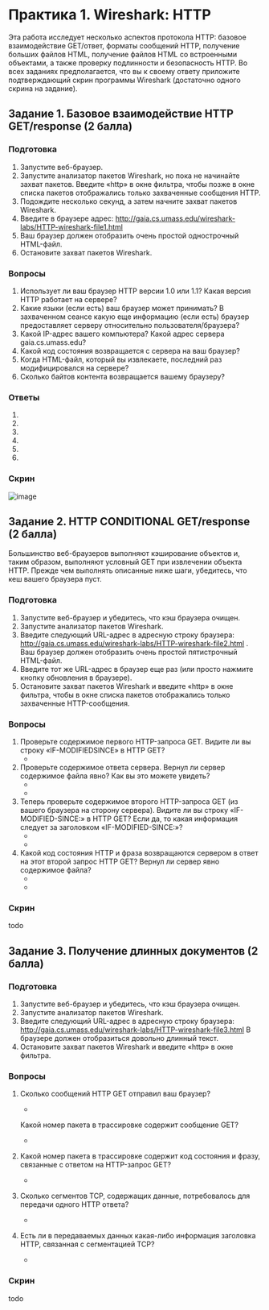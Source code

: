 # Практика 1. Wireshark: HTTP

Эта работа исследует несколько аспектов протокола HTTP: базовое взаимодействие GET/ответ,
форматы сообщений HTTP, получение больших файлов HTML, получение файлов HTML со
встроенными объектами, а также проверку подлинности и безопасность HTTP.
Во всех заданиях предполагается, что вы к своему ответу приложите подтверждающий
скрин программы Wireshark (достаточно одного скрина на задание). 

## Задание 1. Базовое взаимодействие HTTP GET/response (2 балла)

### Подготовка
1. Запустите веб-браузер.
2. Запустите анализатор пакетов Wireshark, но пока не начинайте захват пакетов. Введите
«http» в окне фильтра, чтобы позже в окне списка пакетов отображались только
захваченные сообщения HTTP.
3. Подождите несколько секунд, а затем начните захват пакетов Wireshark.
4. Введите в браузере адрес: http://gaia.cs.umass.edu/wireshark-labs/HTTP-wireshark-file1.html
5. Ваш браузер должен отобразить очень простой однострочный HTML-файл.
6. Остановите захват пакетов Wireshark. 

### Вопросы
1. Использует ли ваш браузер HTTP версии 1.0 или 1.1? Какая версия HTTP работает на
сервере?
2. Какие языки (если есть) ваш браузер может принимать? В захваченном сеансе какую еще
информацию (если есть) браузер предоставляет серверу относительно
пользователя/браузера?
3. Какой IP-адрес вашего компьютера? Какой адрес сервера gaia.cs.umass.edu?
4. Какой код состояния возвращается с сервера на ваш браузер?
5. Когда HTML-файл, который вы извлекаете, последний раз модифицировался на сервере?
6. Сколько байтов контента возвращается вашему браузеру?

### Ответы
1. <!-- ответ -->
2. <!-- ответ -->
3. <!-- ответ -->
4. <!-- ответ -->
5. <!-- ответ -->
6. <!-- ответ -->

### Скрин
![image](https://github.com/mmvpm/networks-course-test/assets/54814796/8b70932f-44f9-4f9d-96fc-b219b3b9999e)

## Задание 2. HTTP CONDITIONAL GET/response (2 балла)
Большинство веб-браузеров выполняют кэширование объектов и, таким образом, выполняют
условный GET при извлечении объекта HTTP. Прежде чем выполнять описанные ниже шаги,
убедитесь, что кеш вашего браузера пуст.

### Подготовка
1. Запустите веб-браузер и убедитесь, что кэш браузера очищен.
2. Запустите анализатор пакетов Wireshark.
3. Введите следующий URL-адрес в адресную строку браузера: http://gaia.cs.umass.edu/wireshark-labs/HTTP-wireshark-file2.html .
Ваш браузер должен отобразить очень простой пятистрочный HTML-файл.
4. Введите тот же URL-адрес в браузер еще раз (или просто нажмите кнопку обновления в браузере).
5. Остановите захват пакетов Wireshark и введите «http» в окне фильтра, чтобы в окне списка пакетов отображались только захваченные HTTP-сообщения.

### Вопросы
1. Проверьте содержимое первого HTTP-запроса GET. Видите ли вы строку «IF-MODIFIEDSINCE» в HTTP GET?
   - <!-- todo -->
3. Проверьте содержимое ответа сервера. Вернул ли сервер содержимое файла явно? Как вы
это можете увидеть?
   - <!-- todo -->
   - <!-- todo -->
3. Теперь проверьте содержимое второго HTTP-запроса GET (из вашего браузера на сторону
сервера). Видите ли вы строку «IF-MODIFIED-SINCE:» в HTTP GET? Если да, то какая
информация следует за заголовком «IF-MODIFIED-SINCE:»?
   - <!-- todo -->
   - <!-- todo -->
4. Какой код состояния HTTP и фраза возвращаются сервером в ответ на этот второй запрос
HTTP GET? Вернул ли сервер явно содержимое файла? 
   - <!-- todo -->
   - <!-- todo -->

### Скрин
todo

## Задание 3. Получение длинных документов (2 балла)

### Подготовка
1. Запустите веб-браузер и убедитесь, что кэш браузера очищен.
2. Запустите анализатор пакетов Wireshark.
3. Введите следующий URL-адрес в адресную строку браузера:
http://gaia.cs.umass.edu/wireshark-labs/HTTP-wireshark-file3.html
В браузере должен отобразиться довольно длинный текст.
4. Остановите захват пакетов Wireshark и введите «http» в окне фильтра.

### Вопросы
1. Сколько сообщений HTTP GET отправил ваш браузер?
   - <!-- todo -->

   Какой номер пакета в трассировке содержит сообщение GET?
   - <!-- todo -->
2. Какой номер пакета в трассировке содержит код состояния и фразу, связанные с ответом на HTTP-запрос GET?
   - <!-- todo -->
3. Сколько сегментов TCP, содержащих данные, потребовалось для передачи одного HTTP ответа?
   - <!-- todo -->
5. Есть ли в передаваемых данных какая-либо информация заголовка HTTP, связанная с сегментацией TCP?
   - <!-- todo -->

### Скрин
todo
